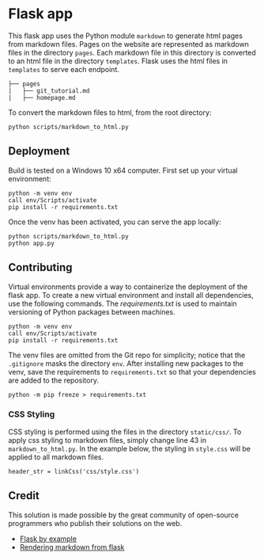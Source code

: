 # Flask app

This flask app uses the Python module `markdown` to generate html pages from markdown files. Pages on the website are represented as markdown files in the directory `pages`. Each markdown file in this directory is converted to an html file in the directory `templates`. Flask uses the html files in `templates` to serve each endpoint.

```
├── pages
|	├── git_tutorial.md
|	├── homepage.md
```

To convert the markdown files to html, from the root directory:
```
python scripts/markdown_to_html.py
```


## Deployment
Build is tested on a Windows 10 x64 computer. First set up your virtual environment:
```
python -m venv env
call env/Scripts/activate
pip install -r requirements.txt
```

Once the venv has been activated, you can serve the app locally:
```
python scripts/markdown_to_html.py
python app.py
```


## Contributing
Virtual environments provide a way to containerize the deployment of the flask app. To create a new virtual environment and install all dependencies, use the following commands. The *requirements.txt* is used to maintain versioning of Python packages between machines.
```
python -m venv env
call env/Scripts/activate
pip install -r requirements.txt
```

The venv files are omitted from the Git repo for simplicity; notice that the `.gitignore` masks the directory `env`. After installing new packages to the venv, save the requirements to `requirements.txt` so that your dependencies are added to the repository.
```
python -m pip freeze > requirements.txt
```

### CSS Styling
CSS styling is performed using the files in the directory `static/css/`. To apply css styling to markdown files, simply change line 43 in `markdown_to_html.py`. In the example below, the styling in `style.css` will be applied to all markdown files.

```
header_str = linkCss('css/style.css')
```

## Credit
This solution is made possible by the great community of open-source programmers who publish their solutions on the web.

* [Flask by example](https://realpython.com/flask-by-example-part-1-project-setup/)
* [Rendering markdown from flask](https://dev.to/mrprofessor/rendering-markdown-from-flask-1l41)
